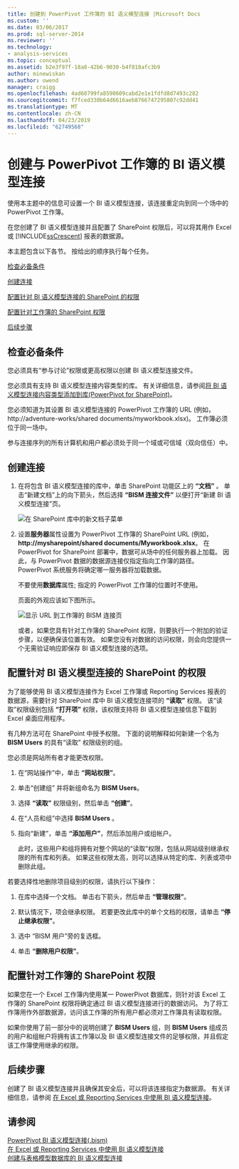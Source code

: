 ```yaml
---
title: 创建到 PowerPivot 工作簿的 BI 语义模型连接 |Microsoft Docs
ms.custom: ''
ms.date: 03/06/2017
ms.prod: sql-server-2014
ms.reviewer: ''
ms.technology:
- analysis-services
ms.topic: conceptual
ms.assetid: b2e3f97f-18a8-42b6-9030-b4f818afc3b9
author: minewiskan
ms.author: owend
manager: craigg
ms.openlocfilehash: 4ad60799fa8590609cabd2e1e1fdfd8d7493c282
ms.sourcegitcommit: f7fced330b64d6616aeb8766747295807c92dd41
ms.translationtype: MT
ms.contentlocale: zh-CN
ms.lasthandoff: 04/23/2019
ms.locfileid: "62749568"
---
```

# <a name="create-a-bi-semantic-model-connection-to-a-powerpivot-workbook"></a>创建与 PowerPivot 工作簿的 BI 语义模型连接
  使用本主题中的信息可设置一个 BI 语义模型连接，该连接重定向到同一个场中的 PowerPivot 工作簿。  
  
 在您创建了 BI 语义模型连接并且配置了 SharePoint 权限后，可以将其用作 Excel 或 [!INCLUDE[ssCrescent](../../includes/sscrescent-md.md)] 报表的数据源。  
  
 本主题包含以下各节。 按给出的顺序执行每个任务。  
  
 [检查必备条件](#bkmk_prereq)  
  
 [创建连接](#bkmk_create)  
  
 [配置针对 BI 语义模型连接的 SharePoint 的权限](#bkmk_permissions)  
  
 [配置针对工作簿的 SharePoint 权限](#bkmk_userdb)  
  
 [后续步骤](#bkmk_next)  
  
##  <a name="bkmk_prereq"></a> 检查必备条件  
 您必须具有“参与讨论”权限或更高权限以创建 BI 语义模型连接文件。  
  
 您必须具有支持 BI 语义模型连接内容类型的库。 有关详细信息，请参阅[将 BI 语义模型连接内容类型添加到库&#40;PowerPivot for SharePoint&#41;](add-bi-semantic-model-connection-content-type-to-library.md)。  
  
 您必须知道为其设置 BI 语义模型连接的 PowerPivot 工作簿的 URL (例如， http://adventure-works/shared documents/myworkbook.xlsx)。 工作簿必须位于同一场中。  
  
 参与连接序列的所有计算机和用户都必须处于同一个域或可信域（双向信任）中。  
  
##  <a name="bkmk_create"></a> 创建连接  
  
1.  在将包含 BI 语义模型连接的库中，单击 SharePoint 功能区上的 **“文档”** 。 单击“新建文档”上的向下箭头，然后选择 **“BISM 连接文件”** 以便打开“新建 BI 语义模型连接”页。  
  
     ![在 SharePoint 库中的新文档子菜单](../media/ssas-bismconnection-new.gif "SharePoint 库中的新建文档子菜单")  
  
2.  设置**服务器**属性设置为 PowerPivot 工作簿的 SharePoint URL (例如，  **http://mysharepoint/shared documents/Myworkbook.xlsx**。 在 PowerPivot for SharePoint 部署中，数据可从场中的任何服务器上加载。 因此，与 PowerPivot 数据的数据源连接仅指定指向工作簿的路径。 PowerPivot 系统服务将确定哪一服务器将加载数据。  
  
     不要使用**数据库**属性; 指定的 PowerPivot 工作簿的位置时不使用。  
  
     页面的外观应该如下图所示。  
  
     ![显示 URL 到工作簿的 BISM 连接页](../media/ssas-bismconnection-ppvtds.gif "到工作簿中显示 URL 的 BISM 连接页")  
  
     或者，如果您具有针对工作簿的 SharePoint 权限，则要执行一个附加的验证步骤，以便确保该位置有效。 如果您没有对数据的访问权限，则会向您提供一个无需验证响应即保存 BI 语义模型连接的选项。  
  
##  <a name="bkmk_permissions"></a> 配置针对 BI 语义模型连接的 SharePoint 的权限  
 为了能够使用 BI 语义模型连接作为 Excel 工作簿或 Reporting Services 报表的数据源，需要针对 SharePoint 库中 BI 语义模型连接项的 **“读取”** 权限。 该“读取”权限级别包括 **“打开项”** 权限，该权限支持将 BI 语义模型连接信息下载到 Excel 桌面应用程序。  
  
 有几种方法可在 SharePoint 中授予权限。 下面的说明解释如何新建一个名为 **BISM Users** 的具有“读取”  权限级别的组。  
  
 您必须是网站所有者才能更改权限。  
  
1.  在“网站操作”中，单击 **“网站权限”**。  
  
2.  单击“创建组”  并将新组命名为 **BISM Users**。  
  
3.  选择 **“读取”** 权限级别，然后单击 **“创建”**。  
  
4.  在“人员和组”中选择 **BISM Users** 。  
  
5.  指向“新建”，单击 **“添加用户”**，然后添加用户或组帐户。  
  
     此时，这些用户和组将拥有对整个网站的“读取”权限，包括从网站级别继承权限的所有库和列表。 如果这些权限太高，则可以选择从特定的库、列表或项中删除此组。  
  
 若要选择性地删除项目级别的权限，请执行以下操作：  
  
1.  在库中选择一个文档。 单击右下箭头，然后单击 **“管理权限”**。  
  
2.  默认情况下，项会继承权限。 若要更改此库中的单个文档的权限，请单击 **“停止继承权限”**。  
  
3.  选中 “BISM 用户”旁的复选框。  
  
4.  单击 **“删除用户权限”**。  
  
##  <a name="bkmk_userdb"></a> 配置针对工作簿的 SharePoint 权限  
 如果您在一个 Excel 工作簿内使用某一 PowerPivot 数据库，则针对该 Excel 工作簿的 SharePoint 权限将确定通过 BI 语义模型连接进行的数据访问。 为了将工作簿用作外部数据源，访问该工作簿的所有用户都必须对工作簿具有读取权限。  
  
 如果你使用了前一部分中的说明创建了 **BISM Users** 组，则 **BISM Users** 组成员的用户和组帐户将拥有该工作簿以及 BI 语义模型连接文件的足够权限，并且假定该工作簿使用继承的权限。  
  
##  <a name="bkmk_next"></a> 后续步骤  
 创建了 BI 语义模型连接并且确保其安全后，可以将该连接指定为数据源。 有关详细信息，请参阅 [在 Excel 或 Reporting Services 中使用 BI 语义模型连接](use-a-bi-semantic-model-connection-in-excel-or-reporting-services.md)。  
  
## <a name="see-also"></a>请参阅  
 [PowerPivot BI 语义模型连接&#40;.bism&#41;](power-pivot-bi-semantic-model-connection-bism.md)   
 [在 Excel 或 Reporting Services 中使用 BI 语义模型连接](use-a-bi-semantic-model-connection-in-excel-or-reporting-services.md)   
 [创建与表格模型数据库的 BI 语义模型连接](create-a-bi-semantic-model-connection-to-a-tabular-model-database.md)  
  
  

